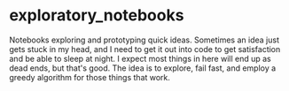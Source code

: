 # exploratory_notebooks
Notebooks exploring and prototyping quick ideas. Sometimes an idea just gets stuck in my head, and I need to get it out into code to get satisfaction and be able to sleep at night. I expect most things in here will end up as dead ends, but that's good. The idea is to explore, fail fast, and employ a greedy algorithm for those things that work.
